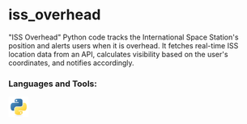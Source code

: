 # iss_overhead
 "ISS Overhead" Python code tracks the International Space Station's position and alerts users when it is overhead. It fetches real-time ISS location data from an API, calculates visibility based on the user's coordinates, and notifies accordingly.
<h3 align="left">Languages and Tools:</h3>
<p align="left"> <a href="https://www.python.org" target="_blank" rel="noreferrer"> <img src="https://raw.githubusercontent.com/devicons/devicon/master/icons/python/python-original.svg" alt="python" width="40" height="40"/> </a> </p>
